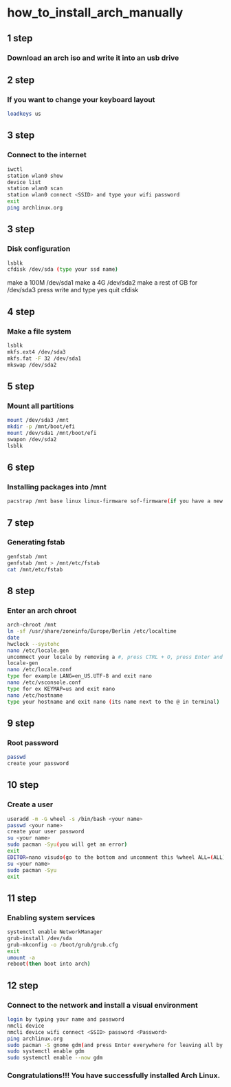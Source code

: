 # how_to_install_arch_manually

## 1 step
### Download an arch iso and write it into an usb drive

## 2 step
### If you want to change your keyboard layout
```bash
loadkeys us
```

## 3 step
### Connect to the internet
```bash
iwctl
station wlan0 show
device list
station wlan0 scan
station wlan0 connect <SSID> and type your wifi password
exit
ping archlinux.org
```

## 3 step
### Disk configuration
```bash
lsblk
cfdisk /dev/sda (type your ssd name)
```
make a 100M /dev/sda1
make a 4G /dev/sda2
make a rest of GB for /dev/sda3
press write and type yes
quit cfdisk

## 4 step
### Make a file system
```bash
lsblk
mkfs.ext4 /dev/sda3
mkfs.fat -F 32 /dev/sda1
mkswap /dev/sda2
```

## 5 step
### Mount all partitions
```bash
mount /dev/sda3 /mnt
mkdir -p /mnt/boot/efi
mount /dev/sda1 /mnt/boot/efi
swapon /dev/sda2
lsblk
```

## 6 step
### Installing packages into /mnt
```bash
pacstrap /mnt base linux linux-firmware sof-firmware(if you have a new sound card) base-devel grub efibootmgr nano networkmanager
```

## 7 step
### Generating fstab
```bash
genfstab /mnt
genfstab /mnt > /mnt/etc/fstab
cat /mnt/etc/fstab
```

## 8 step
### Enter an arch chroot
```bash
arch-chroot /mnt
ln -sf /usr/share/zoneinfo/Europe/Berlin /etc/localtime
date
hwclock --systohc
nano /etc/locale.gen
uncommect your locale by removing a #, press CTRL + O, press Enter and then CTRL + X
locale-gen
nano /etc/locale.conf
type for example LANG=en_US.UTF-8 and exit nano
nano /etc/vsconsole.conf
type for ex KEYMAP=us and exit nano
nano /etc/hostname
type your hostname and exit nano (its name next to the @ in terminal)
```

## 9 step
### Root password
```bash
passwd
create your password
```

## 10 step
### Create a user
```bash
useradd -m -G wheel -s /bin/bash <your name>
passwd <your name>
create your user password
su <your name>
sudo pacman -Syu(you will get an error)
exit
EDITOR=nano visudo(go to the bottom and uncomment this %wheel ALL=(ALL) ALL and exit nano)
su <your name>
sudo pacman -Syu
exit
```

## 11 step
### Enabling system services
```bash
systemctl enable NetworkManager
grub-install /dev/sda
grub-mkconfig -o /boot/grub/grub.cfg
exit
umount -a
reboot(then boot into arch)
```

## 12 step
### Connect to the network and install a visual environment
```bash
login by typing your name and password
nmcli device
nmcli device wifi connect <SSID> password <Password>
ping archlinux.org
sudo pacman -S gnome gdm(and press Enter everywhere for leaving all by default)
sudo systemctl enable gdm
sudo systemctl enable --now gdm
```

### Congratulations!!! You have successfully installed Arch Linux.
